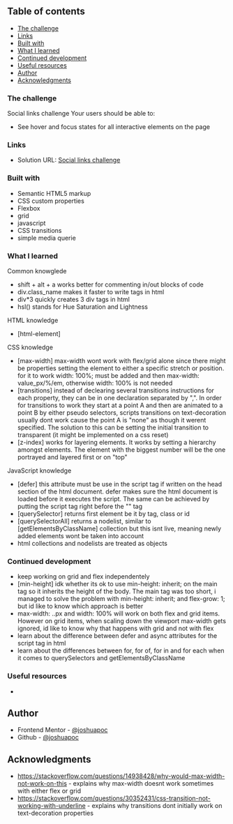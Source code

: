 ## Table of contents

  - [The challenge](#the-challenge)
  - [Links](#links)
  - [Built with](#built-with)
  - [What I learned](#what-i-learned)
  - [Continued development](#continued-development)
  - [Useful resources](#useful-resources)
  - [Author](#author)
  - [Acknowledgments](#acknowledgments)


### The challenge

Social links challenge
Your users should be able to: 
- See hover and focus states for all interactive elements on the page

### Links

- Solution URL: [Social links challenge](https://joshuapoc.github.io/challenges/social-links-profile-challenge)

### Built with

- Semantic HTML5 markup
- CSS custom properties
- Flexbox
- grid
- javascript
- CSS transitions
- simple media querie

### What I learned

Common knowglede
- shift + alt + a works better for commenting in/out blocks of code
- div.class_name makes it faster to write tags in html
- div*3 quickly creates 3 div tags in html
- hsl() stands for Hue Saturation and Lightness  

HTML knowledge
- [html-element]

CSS knowledge
- [max-width] max-width wont work with flex/grid alone since there might be properties setting the element to either a specific stretch or position. for it to work width: 100%; must be added and then max-width: value_px/%/em, otherwise width: 100% is not needed 
- [transitions] instead of declearing several transitions instructions for each property, they can be in one declaration separated by ",". In order for transitions to work they start at a point A and then are animated to a point B by either pseudo selectors, scripts
transitions on text-decoration usually dont work cause the point A is "none" as though it werent specified. The solution to this can be setting the initial transition to transparent (it might be implemented on a css reset) 
- [z-index] works for layering elements. It works by setting a hierarchy amongst elements. The element with the biggest number will be the one portrayed and layered first or on "top"

JavaScript knowledge
- [defer] this attribute must be use in the script tag if written on the head section of the html document. defer makes sure the html document is loaded before it executes the script. The same can be achieved by putting the script tag right before the "</body>" tag
- [querySelector] returns first element be it by tag, class or id
- [querySelectorAll] returns a nodelist, similar to [getElementsByClassName] collection but this isnt live, meaning newly added elements wont be taken into account
- html collections and nodelists are treated as objects

### Continued development

- keep working on grid and flex independentely
- [min-height] idk whether its ok to use min-height: inherit; on the main tag so it inherits the height of the body. The main tag was too short, i managed to solve the problem with min-height: inherit; and flex-grow: 1; but id like to know which approach is better
- max-width: ..px and width: 100% will work on both flex and grid items. However on grid items, when scaling down the viewport max-width gets ignored, id like to know why that happens with grid and not with flex
- learn about the difference between defer and async attributes for the script tag in html 
- learn about the differences between for, for of, for in and for each when it comes to querySelectors and getElementsByClassName

### Useful resources

- 

## Author

- Frontend Mentor - [@joshuapoc](https://www.frontendmentor.io/profile/joshuapoc)
- Github - [@joshuapoc](https://github.com/joshuapoc)

## Acknowledgments

- https://stackoverflow.com/questions/14938428/why-would-max-width-not-work-on-this - explains why max-width doesnt work sometimes with either flex or grid
- https://stackoverflow.com/questions/30352431/css-transition-not-working-with-underline - explains why transitions dont initially work on text-decoration properties